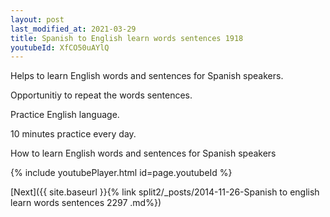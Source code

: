 ```yaml
---
layout: post
last_modified_at: 2021-03-29
title: Spanish to English learn words sentences 1918 
youtubeId: XfCO50uAYlQ
---
```

 
 
Helps to learn English words and sentences for Spanish speakers.

Opportunitiy to repeat the words sentences. 

Practice English language. 
 
10 minutes practice every day. 
 
How to learn English words and sentences for Spanish speakers 
 
{% include youtubePlayer.html id=page.youtubeId %}
 
 
[Next]({{ site.baseurl }}{% link  split2/_posts/2014-11-26-Spanish to english learn words sentences 2297 .md%})
 
